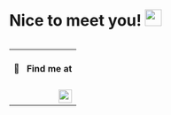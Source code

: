 <h1>Nice to meet you! <img src="https://media.giphy.com/media/hvRJCLFzcasrR4ia7z/giphy.gif" width="30"></h1>

<table align="right" width="130" height="100%">
 <tr><td><h4>🔎 &nbsp; Find me at</h4></td></tr>
 <tr><td><a href="https://www.linkedin.com/in/santiagocarrascocampa/" target="_blank" rel="noopener noreferrer"><img src="https://img.shields.io/badge/-LinkedIn-0a0a0a?&logo=linkedin&logoColor=0A66C2&link=https://www.linkedin.com/in/santiagocarrascocampa/" align="right" height="24"></a></td></tr>
</table>

### About me

I'm a passionate Web Developer with expertise in both Frontend and Backend realms, though my heart truly beats for Frontend development 🖌️.
I'm on a perpetual journey of learning, constantly integrating newfound knowledge into my current workflow to enhance user experiences.

**Happy to share my knowledge with the community and teammates 🗣**

- 🖌 &nbsp;Able to do UI/UX stuff
- 📚 &nbsp;Currently learning: &nbsp;![Astro](https://img.shields.io/badge/-Astro-0a0a0a?&logo=astro)&nbsp;![Cloudflare](https://img.shields.io/badge/-Cloudflare-0a0a0a?&logo=cloudflare)&nbsp;

<details>
<summary>Extra information</summary>
 
### 🕓&nbsp;This week I spent my time on:
<!--START_SECTION:waka-->

```txt
From: 25 February 2024 - To: 03 March 2024

Astro        4 hrs 13 mins   ███████████████▒░░░░░░░░░   61.58 %
CSS          47 mins         ███░░░░░░░░░░░░░░░░░░░░░░   11.52 %
Other        35 mins         ██░░░░░░░░░░░░░░░░░░░░░░░   08.56 %
JavaScript   32 mins         ██░░░░░░░░░░░░░░░░░░░░░░░   08.01 %
YAML         24 mins         █▓░░░░░░░░░░░░░░░░░░░░░░░   06.04 %
JSON         9 mins          ▓░░░░░░░░░░░░░░░░░░░░░░░░   02.21 %
TypeScript   5 mins          ▒░░░░░░░░░░░░░░░░░░░░░░░░   01.43 %
Git Config   1 min           ░░░░░░░░░░░░░░░░░░░░░░░░░   00.36 %
TSConfig     1 min           ░░░░░░░░░░░░░░░░░░░░░░░░░   00.26 %
XML          0 secs          ░░░░░░░░░░░░░░░░░░░░░░░░░   00.02 %
```

<!--END_SECTION:waka-->

</br>

### Languages

![Typescript](https://img.shields.io/badge/-Typescript-0a0a0a?&logo=typescript)
![Javascript](https://img.shields.io/badge/-Javascript-0a0a0a?&logo=javascript)
![Solidity](https://img.shields.io/badge/-Solidity-0a0a0a?&logo=solidity)
![Swift](https://img.shields.io/badge/-Swift-0a0a0a?&logo=swift)

### Technologies & Tools

![React](https://img.shields.io/badge/-React-0a0a0a?&logo=react)
![Next.js](https://img.shields.io/badge/-Next.js-0a0a0a?&logo=next.js)
![Jest](https://img.shields.io/badge/-Jest-0a0a0a?&logo=jest&logoColor=C63D14)
![Testing Library](https://img.shields.io/badge/-Testing_Library-0a0a0a?&logo=TestingLibrary)
![React Native](https://img.shields.io/badge/-React_Native-0a0a0a?&logo=react)
![React-Query](https://img.shields.io/badge/-React_Query-0a0a0a?&logo=ReactQuery)
![React-Hook-Form](https://img.shields.io/badge/-React_Hook_Form-0a0a0a?&logo=ReactHookForm)
![SASS](https://img.shields.io/badge/-SASS-0a0a0a?&logo=sass)
![Tailwind CSS](https://img.shields.io/badge/-Tailwind_CSS-0a0a0a?&logo=TailwindCSS)
![Styled-components](https://img.shields.io/badge/-Styled_Components-0a0a0a?&logo=StyledComponents)
![Web3.js](https://img.shields.io/badge/-Web3.js-0a0a0a?&logo=Web3.js)
![Node.js](https://img.shields.io/badge/-Node-0a0a0a?&logo=node.js)
![Express](https://img.shields.io/badge/-Express-0a0a0a?&logo=express)
![Figma](https://img.shields.io/badge/-Figma-0a0a0a?&logo=figma)
![Eslint](https://img.shields.io/badge/-Eslint-0a0a0a?&logo=eslint&logoColor=482FBD)
![Prettier](https://img.shields.io/badge/-Prettier-0a0a0a?&logo=prettier)
![AWS Amplify](https://img.shields.io/badge/-AWS_Amplify-0a0a0a?&logo=AWSAmplify)
![Docker](https://img.shields.io/badge/-Docker-0a0a0a?&logo=docker)
![Firebase](https://img.shields.io/badge/-Firebase-0a0a0a?&logo=Firebase)

### Databases

![MongoDB](https://img.shields.io/badge/-MongoDB-0a0a0a?&logo=mongodb)
![PostgreSQL](https://img.shields.io/badge/-PostgreSQL-0a0a0a?&logo=postgresql)
</details>

---

<p align="right"><img src="https://komarev.com/ghpvc/?username=santychuy&label=Profile%20views&color=0e75b6&style=flat" alt="santychuy" /></p>
